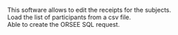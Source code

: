 This software allows to edit the receipts for the subjects.  
Load the list of participants from a csv file.  
Able to create the ORSEE SQL request.
